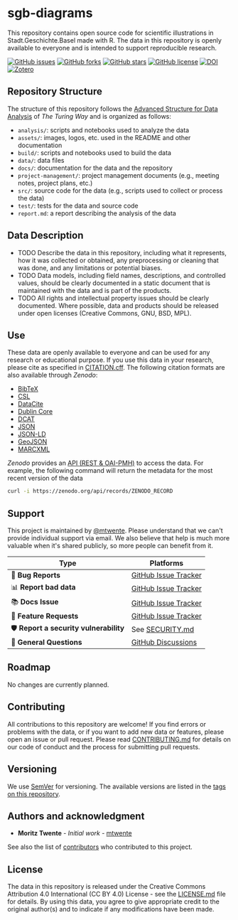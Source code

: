 # sgb-diagrams

This repository contains open source code for scientific illustrations in Stadt.Geschichte.Basel made with R. The data in this repository is openly available to everyone and is intended to support reproducible research.

[![GitHub issues](https://img.shields.io/github/issues/mtwente/sgb-diagrams.svg)](https://github.com/mtwente/sgb-diagrams/issues) [![GitHub forks](https://img.shields.io/github/forks/mtwente/sgb-diagrams.svg)](https://github.com/mtwente/sgb-diagrams/network) [![GitHub stars](https://img.shields.io/github/stars/mtwente/sgb-diagrams.svg)](https://github.com/mtwente/sgb-diagrams/stargazers) [![GitHub license](https://img.shields.io/github/license/mtwente/sgb-diagrams.svg)](https://github.com/mtwente/sgb-diagrams/blob/main/LICENSE.md) [![DOI](https://zenodo.org/badge/ZENODO_RECORD.svg)](https://zenodo.org/badge/latestdoi/ZENODO_RECORD) [![Zotero](https://img.shields.io/badge/zotero-Stadt.Geschichte.Basel-bb393c?logo=zotero)](https://www.zotero.org/groups/5004193/stadt.geschichte.basel/)

## Repository Structure

The structure of this repository follows the [Advanced Structure for Data Analysis](https://the-turing-way.netlify.app/project-design/project-repo/project-repo-advanced.html) of _The Turing Way_ and is organized as follows:

- `analysis/`: scripts and notebooks used to analyze the data
- `assets/`: images, logos, etc. used in the README and other documentation
- `build/`: scripts and notebooks used to build the data
- `data/`: data files
- `docs/`: documentation for the data and the repository
- `project-management/`: project management documents (e.g., meeting notes, project plans, etc.)
- `src/`: source code for the data (e.g., scripts used to collect or process the data)
- `test/`: tests for the data and source code
- `report.md`: a report describing the analysis of the data

## Data Description

- TODO Describe the data in this repository, including what it represents, how it was collected or obtained, any preprocessing or cleaning that was done, and any limitations or potential biases.
- TODO Data models, including field names, descriptions, and controlled values, should be clearly documented in a static document that is maintained with the data and is part of the products.
- TODO All rights and intellectual property issues should be clearly documented. Where possible, data and products should be released under open licenses (Creative Commons, GNU, BSD, MPL).

## Use

These data are openly available to everyone and can be used for any research or educational purpose. If you use this data in your research, please cite as specified in [CITATION.cff](CITATION.cff). The following citation formats are also available through _Zenodo_:

- [BibTeX](https://zenodo.org/record/ZENODO_RECORD/export/hx)
- [CSL](https://zenodo.org/record/ZENODO_RECORD/export/csl)
- [DataCite](https://zenodo.org/record/ZENODO_RECORD/export/dcite4)
- [Dublin Core](https://zenodo.org/record/ZENODO_RECORD/export/xd)
- [DCAT](https://zenodo.org/record/ZENODO_RECORD/export/dcat)
- [JSON](https://zenodo.org/record/ZENODO_RECORD/export/json)
- [JSON-LD](https://zenodo.org/record/ZENODO_RECORD/export/schemaorg_jsonld)
- [GeoJSON](https://zenodo.org/record/ZENODO_RECORD/export/geojson)
- [MARCXML](https://zenodo.org/record/ZENODO_RECORD/export/xm)

_Zenodo_ provides an [API (REST & OAI-PMH)](https://developers.zenodo.org/) to access the data. For example, the following command will return the metadata for the most recent version of the data

```bash
curl -i https://zenodo.org/api/records/ZENODO_RECORD
```

## Support

This project is maintained by [\@mtwente](https://github.com/mtwente). Please understand that we can't provide individual support via email. We also believe that help is much more valuable when it's shared publicly, so more people can benefit from it.

| Type                                   | Platforms                                                                 |
| -------------------------------------- | ------------------------------------------------------------------------- |
| 🚨 **Bug Reports**                     | [GitHub Issue Tracker](https://github.com/mtwente/sgb-diagrams/issues)    |
| 📊 **Report bad data**                 | [GitHub Issue Tracker](https://github.com/mtwente/sgb-diagrams/issues)    |
| 📚 **Docs Issue**                      | [GitHub Issue Tracker](https://github.com/mtwente/sgb-diagrams/issues)    |
| 🎁 **Feature Requests**                | [GitHub Issue Tracker](https://github.com/mtwente/sgb-diagrams/issues)    |
| 🛡 **Report a security vulnerability** | See [SECURITY.md](SECURITY.md)                                            |
| 💬 **General Questions**               | [GitHub Discussions](https://github.com/mtwente/sgb-diagrams/discussions) |

## Roadmap

No changes are currently planned.

## Contributing

All contributions to this repository are welcome! If you find errors or problems with the data, or if you want to add new data or features, please open an issue or pull request. Please read [CONTRIBUTING.md](CONTRIBUTING.md) for details on our code of conduct and the process for submitting pull requests.

## Versioning

We use [SemVer](http://semver.org/) for versioning. The available versions are listed in the [tags on this repository](https://github.com/mtwente/sgb-diagrams/tags).

## Authors and acknowledgment

- **Moritz Twente** - _Initial work_ - [mtwente](https://github.com/mtwente)

See also the list of [contributors](https://github.com/mtwente/sgb-diagrams/graphs/contributors) who contributed to this project.

## License

The data in this repository is released under the Creative Commons Attribution 4.0 International (CC BY 4.0) License - see the [LICENSE.md](LICENSE.md) file for details. By using this data, you agree to give appropriate credit to the original author(s) and to indicate if any modifications have been made.
